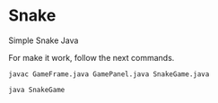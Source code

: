# Snake
Simple Snake Java

For make it work, follow the next commands.

```
javac GameFrame.java GamePanel.java SnakeGame.java

java SnakeGame
```

